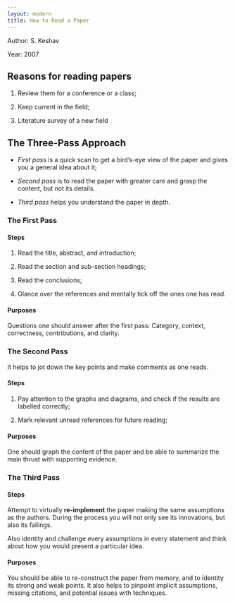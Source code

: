 ```yaml
---
layout: modern
title: How to Read a Paper
---
```


Author: S. Keshav

Year: 2007

## Reasons for reading papers

1. Review them for a conference or a class;

2. Keep current in the field;

3. Literature survey of a new field

## The Three-Pass Approach

* *First pass* is a quick scan to get a bird’s-eye view of the paper and gives you a general idea about it;

* *Second pass* is to read the paper with greater care and grasp the content, but not its details.

* *Third pass* helps you understand the paper in depth.

### The First Pass

#### Steps

1. Read the title, abstract, and introduction;

2. Read the section and sub-section headings;

3. Read the conclusions;

4. Glance over the references and mentally tick off the ones one has read.

#### Purposes

Questions one should answer after the first pass: Category, context, correctness, contributions, and clarity.

### The Second Pass

It helps to jot down the key points and make comments as one reads.

#### Steps

1. Pay attention to the graphs and diagrams, and check if the results are labelled correctly;

2. Mark relevant unread references for future reading;

#### Purposes

One should graph the content of the paper and be able to summarize the main thrust with supporting evidence.

### The Third Pass

#### Steps

Attempt to virtually **re-implement** the paper making the same assumptions as the authors. During the process you will not only see its innovations, but also its failings.

Also identity and challenge every assumptions in every statement and think about how you would present a particular idea.

#### Purposes

You should be able to re-construct the paper from memory, and to identity its strong and weak points. It also helps to pinpoint implicit assumptions, missing citations, and potential issues with techniques.
